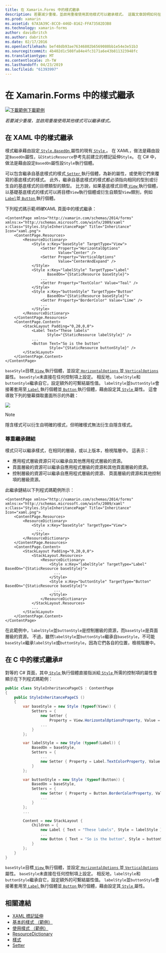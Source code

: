 ```yaml
---
title: 在 Xamarin.Forms 中的樣式繼承
description: 若要減少重複，並啟用重複使用其他樣式可以繼承樣式。 這篇文章說明如何在 Xamarin.Forms 應用程式執行樣式繼承。
ms.prod: xamarin
ms.assetid: 67A3A39C-8CC0-446D-8162-FFA73582D3B8
ms.technology: xamarin-forms
author: davidbritch
ms.author: dabritch
ms.date: 02/17/2016
ms.openlocfilehash: bef48db93ae76346802b6569080bb1e54e3e51b3
ms.sourcegitcommit: 4b402d1c508fa84e4fc3171a6e43b811323948fc
ms.translationtype: MT
ms.contentlocale: zh-TW
ms.lasthandoff: 04/23/2019
ms.locfileid: "61393997"
---
```

# <a name="style-inheritance-in-xamarinforms"></a>在 Xamarin.Forms 中的樣式繼承

[![下載範例](~/media/shared/download.png)下載範例](https://developer.xamarin.com/samples/xamarin-forms/UserInterface/Styles/BasicStyles/)

_若要減少重複，並啟用重複使用其他樣式可以繼承樣式。_

## <a name="style-inheritance-in-xaml"></a>在 XAML 中的樣式繼承

樣式繼承藉由設定[ `Style.BasedOn` ](xref:Xamarin.Forms.Style.BasedOn)屬性的現有[ `Style` ](xref:Xamarin.Forms.Style)。 在 XAML，做法是藉由設定`BasedOn`屬性，以`StaticResource`參考先前建立的標記延伸`Style`。 在 C# 中，做法是藉由設定`BasedOn`屬性設`Style`執行個體。

可以包含繼承自基底樣式的樣式[ `Setter` ](xref:Xamarin.Forms.Setter)執行個體，為新的屬性，或使用它們來覆寫的基底樣式的樣式。 此外，繼承自基底樣式的樣式都必須指向相同的型別或衍生自的基底樣式的目標類型的類型。 比方說，如果基底樣式目標[ `View` ](xref:Xamarin.Forms.View)執行個體，以基礎基底樣式的樣式可以將目標`View`執行個體或衍生自類型`View`類別，例如[ `Label`](xref:Xamarin.Forms.Label)並[ `Button` ](xref:Xamarin.Forms.Button)執行個體。

下列程式碼示範*明確*XAML 頁面中的樣式繼承：

```xaml
<ContentPage xmlns="http://xamarin.com/schemas/2014/forms" xmlns:x="http://schemas.microsoft.com/winfx/2009/xaml" x:Class="Styles.StyleInheritancePage" Title="Inheritance" Icon="xaml.png">
    <ContentPage.Resources>
        <ResourceDictionary>
            <Style x:Key="baseStyle" TargetType="View">
                <Setter Property="HorizontalOptions"
                        Value="Center" />
                <Setter Property="VerticalOptions"
                        Value="CenterAndExpand" />
            </Style>
            <Style x:Key="labelStyle" TargetType="Label"
                   BasedOn="{StaticResource baseStyle}">
                ...
                <Setter Property="TextColor" Value="Teal" />
            </Style>
            <Style x:Key="buttonStyle" TargetType="Button"
                   BasedOn="{StaticResource baseStyle}">
                <Setter Property="BorderColor" Value="Lime" />
                ...
            </Style>
        </ResourceDictionary>
    </ContentPage.Resources>
    <ContentPage.Content>
        <StackLayout Padding="0,20,0,0">
            <Label Text="These labels"
                   Style="{StaticResource labelStyle}" />
            ...
            <Button Text="So is the button"
                    Style="{StaticResource buttonStyle}" />
        </StackLayout>
    </ContentPage.Content>
</ContentPage>
```

`baseStyle`目標[ `View` ](xref:Xamarin.Forms.View)執行個體，並設定[ `HorizontalOptions` ](xref:Xamarin.Forms.View.HorizontalOptions)並[ `VerticalOptions` ](xref:Xamarin.Forms.View.VerticalOptions)屬性。 `baseStyle`未直接在任何控制項上設定。 相反地，`labelStyle`和`buttonStyle`繼承自它，設定額外的可繫結屬性值。 `labelStyle`並`buttonStyle`會接著套用至[ `Label` ](xref:Xamarin.Forms.Label)執行個體並[ `Button` ](xref:Xamarin.Forms.Button)執行個體，藉由設定其[ `Style` ](xref:Xamarin.Forms.VisualElement.Style)屬性。 這會導致下列的螢幕擷取畫面所示的外觀：

[![](inheritance-images/style-inheritance.png)](inheritance-images/style-inheritance-large.png#lightbox)

> [!NOTE]
> 隱含樣式可以衍生自明確的樣式，但明確樣式無法衍生自隱含樣式。

### <a name="respecting-the-inheritance-chain"></a>尊重繼承鏈結

樣式只可以繼承樣式，在相同的層級，或以上版本，檢視階層中。 這表示：

- 應用程式層級資源只可以繼承自其他應用程式層級的資源。
- 頁面層級的資源可以繼承自應用程式層級的資源和其他頁面層級的資源。
- 控制層級的資源可以繼承自應用程式層級的資源、 頁面層級的資源和其他控制項的層級資源。

此繼承鏈結以下列程式碼範例所示：

```xaml
<ContentPage xmlns="http://xamarin.com/schemas/2014/forms" xmlns:x="http://schemas.microsoft.com/winfx/2009/xaml" x:Class="Styles.StyleInheritancePage" Title="Inheritance" Icon="xaml.png">
    <ContentPage.Resources>
        <ResourceDictionary>
            <Style x:Key="baseStyle" TargetType="View">
              ...
            </Style>
        </ResourceDictionary>
    </ContentPage.Resources>
    <ContentPage.Content>
        <StackLayout Padding="0,20,0,0">
            <StackLayout.Resources>
                <ResourceDictionary>
                    <Style x:Key="labelStyle" TargetType="Label" BasedOn="{StaticResource baseStyle}">
                      ...
                    </Style>
                    <Style x:Key="buttonStyle" TargetType="Button" BasedOn="{StaticResource baseStyle}">
                      ...
                    </Style>
                </ResourceDictionary>
            </StackLayout.Resources>
            ...
        </StackLayout>
    </ContentPage.Content>
</ContentPage>
```

在此範例中，`labelStyle`並`buttonStyle`是控制層級的資源，而`baseStyle`是頁面層級的資源。 不過，雖然`labelStyle`並`buttonStyle`繼承自`baseStyle`，不可能`baseStyle`繼承`labelStyle`或`buttonStyle`，因為它們各自的位置，檢視階層中。

## <a name="style-inheritance-in-c35"></a>在 C 中的樣式繼承&#35;

對等的 C# 頁面，其中[ `Style` ](xref:Xamarin.Forms.Style)執行個體直接指派給[ `Style` ](xref:Xamarin.Forms.VisualElement.Style)所需的控制項的屬性會顯示在下列程式碼範例：

```csharp
public class StyleInheritancePageCS : ContentPage
{
    public StyleInheritancePageCS ()
    {
        var baseStyle = new Style (typeof(View)) {
            Setters = {
                new Setter {
                    Property = View.HorizontalOptionsProperty, Value = LayoutOptions.Center    },
                ...
            }
        };

        var labelStyle = new Style (typeof(Label)) {
            BasedOn = baseStyle,
            Setters = {
                ...
                new Setter { Property = Label.TextColorProperty, Value = Color.Teal    }
            }
        };

        var buttonStyle = new Style (typeof(Button)) {
            BasedOn = baseStyle,
            Setters = {
                new Setter { Property = Button.BorderColorProperty, Value =    Color.Lime },
                ...
            }
        };
        ...

        Content = new StackLayout {
            Children = {
                new Label { Text = "These labels", Style = labelStyle },
                ...
                new Button { Text = "So is the button", Style = buttonStyle }
            }
        };
    }
}
```

`baseStyle`目標[ `View` ](xref:Xamarin.Forms.View)執行個體，並設定[ `HorizontalOptions` ](xref:Xamarin.Forms.View.HorizontalOptions)並[ `VerticalOptions` ](xref:Xamarin.Forms.View.VerticalOptions)屬性。 `baseStyle`未直接在任何控制項上設定。 相反地，`labelStyle`和`buttonStyle`繼承自它，設定額外的可繫結屬性值。 `labelStyle`並`buttonStyle`會接著套用至[ `Label` ](xref:Xamarin.Forms.Label)執行個體並[ `Button` ](xref:Xamarin.Forms.Button)執行個體，藉由設定其[ `Style` ](xref:Xamarin.Forms.VisualElement.Style)屬性。

## <a name="related-links"></a>相關連結

- [XAML 標記延伸](~/xamarin-forms/xaml/xaml-basics/xaml-markup-extensions.md)
- [基本的樣式 （範例）](https://developer.xamarin.com/samples/xamarin-forms/UserInterface/Styles/BasicStyles/)
- [使用樣式 （範例）](https://developer.xamarin.com/samples/xamarin-forms/WorkingWithStyles/)
- [ResourceDictionary](xref:Xamarin.Forms.ResourceDictionary)
- [樣式](xref:Xamarin.Forms.Style)
- [Setter](xref:Xamarin.Forms.Setter)
